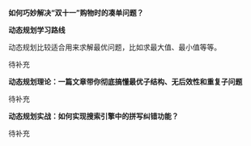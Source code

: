 **如何巧妙解决“双十一”购物时的凑单问题？**

**动态规划学习路线**

动态规划比较适合用来求解最优问题，比如求最大值、最小值等等。

待补充

**动态规划理论：一篇文章带你彻底搞懂最优子结构、无后效性和重复子问题**

待补充

**动态规划实战：如何实现搜索引擎中的拼写纠错功能？**

待补充